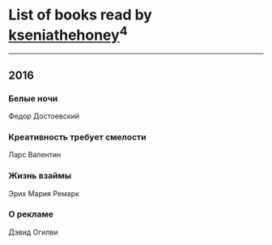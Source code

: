 # List of books read by [kseniathehoney](http://vk.com/id440304750)<sup>4</sup>
---

## 2016

### Белые ночи
Федор Достоевский


### Креативность требует смелости
Ларс Валентин


### Жизнь взаймы
Эрих Мария Ремарк


### О рекламе
Дэвид Огилви




